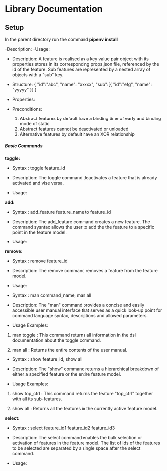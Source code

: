 # Library Documentation

## Setup

In the parent directory run the command **pipenv install**

<div class='guide'>

-Description:
-Usage:

</div>

<div class='features'>

- Description: A feature is realised as a key value pair object with its properties stores in its 
 corresponding props.json file, referenced by the id of the feature. Sub features are represented
 by a nested array of objects with a "sub" key.

- Structure: {
                "id":"abc",
                "name": "xxxxx",
                "sub":[{
                        "id":"efg",
                        "name": "yyyyy"
                        }]
            }

- Properties:

- Preconditions:
    1. Abstract features by default have a binding time of early and binding mode of static
    2. Abstract features cannot be deactivated or unloaded
    3. Alternative features by default have an XOR relationship

</div>


##### Basic Commands

**toggle:**

<div class='toggle'>

- Syntax : toggle feature_id

- Description: The toggle command deactivates a feature that is already activated and vise versa.

- Usage:

</div>

**add:**

<div class='add'>

- Syntax : add_feature feature_name to feature_id

- Description: The add_feature command creates a new feature. The command sysntax allows the user to 
  add the  the feature to a specific point in the feature model.

- Usage:

</div>

**remove:**

<div class='remove'>

- Syntax : remove feature_id

- Description: The remove command removes a feature from the feature model.

- Usage:

</div>



<div class='man'>

- Syntax : man command_name, man all

- Description: The "man" command provides a concise and easily accessible user manual 
 interface that serves as a quick look-up point for command language syntax, descriptions 
 and allowed parameters.

- Usage Examples: 
1. man toggle : This command returns all information in the dsl documentation 
   about the toggle command.

2. man all : Returns the entire contents of the user manual.

</div>

<div class='show'>

- Syntax : show feature_id, show all

- Description: The "show" command returns a hierarchical breakdown of either a 
  specified feature or the entire feature model.

- Usage Examples: 
1. show top_ctrl : This command returns the feature "top_ctrl" together with 
   all its sub-features.

2. show all : Returns all the features in the currently active feature model.

</div>

**select:**

<div class='select'>

- Syntax : select feature_id1 feature_id2 feature_id3

- Description: The select command enables the bulk selection or activation of features in the feature model.
  The list of ids of the features to be selected are separated by a single space after the select command.

- Usage:

</div>